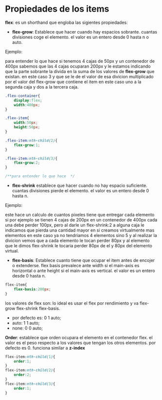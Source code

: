 # Propiedades de los items

**flex**: es un shorthand que engloba las sigientes propiedades:

+ **flex-grow**: Establece que hacer cuando hay espacios sobrante. cuantas divisiones coge el elemento. el valor es un entero desde 0 hasta n o auto.

Ejemplo: 

para entender lo que hace si tenemos 4 cajas de 50px y un contenedor de 400px sabemos que las 4 cajas ocuparan 200px y le estamos indicando que la parte sobrante la divida en la suma de los valores de **flex-grow** que existan. en este caso 3 y que se le de el valor de esa divicion multiplicado por el valor del flex-grow que contiene el item en este caso uno a la segunda caja y dos a la tercera caja.
```css
.flex-container{
    display:flex;
    width:400px;
}

.flex-item{
    width:50px;
    height:50px;
}

.flex-item:nth-child(2){
    flex-grow:1;
}

.flex-item:nth-child(3){
    flex-grow:2;
}

/**para entender lo que hace  */
```
+ **flex-shrink** establece que hacer cuando no hay espacio suficiente. cuantas divisiones pierde el elemento. el valor es un entero desde 0 hasta n.

Ejemplo:

este hace un calculo de cuantos pixeles tiene que entregar cada elemento si por ejemplo se tienen 4 cajas de 200px en un contenedor de 400px cada una debe perder 100px, pero al darle un flex-shrink:2 a alguna caja le indicamos que pierda una cantidad mayor en si creamos virtualmente mas elementos en este caso ya no tendriamos 4 elementos sino 5 y al realizar la divicion vemos que a cada elemento le tocan perder 80px y al elemento que le dimos flex-shrink le tocaria perder 80px de el y 80px del elemento virtual. 

+ **flex-basis**: Establece cuanto tiene que ocupar el item antes de encojer o extenderse. flex basis prevalece ante width si el main-axis es horizontal o ante height si el main-axis es vertical. el valor es un entero desde 0 hasta n.

```css
flex-item{
    flex-basis:200px;
}
```

los valores de flex son: lo ideal es usar el flex por rendimiento y va flex-grow flex-shrink flex-basis. 
+ por defecto es: 0 1 auto;
+ auto: 1 1 auto;
+ none: 0 0 auto;

**Order**: establece que orden ocupara el elemento en el contenedor flex. el valor es el peso respecto a los valores que tengan los otros elementos. por defecto es 0. funciona similar a **z-index**


```css
flex-item:nth-child(1){
    order:1;
}
flex-item:nth-child(2){
    order:2;
}
flex-item:nth-child(3){
    order:1;
}
```
